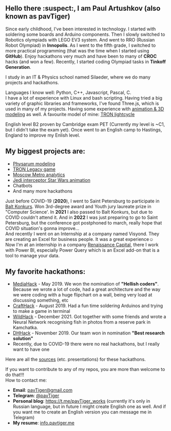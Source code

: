 ## Hello there :suspect:, I am Paul Artushkov (also known as pavTiger)
Since early childhood, I've been interested in technology. I started with soldering some boards and Arduino components. 
Then I slowly switched to Robotics olympiads with LEGO EV3 system. And went to RRO (Russian Robot Olympiad) in **Innopolis**. 
As I went to the fifth grade, I switched to more practical programming (that was the time when I started using **GitHub**). 
Enjoy hackathons very much and have been to many of **CROC** hacks (and won a few). Recently, I started coding Olympiad tasks in **Tinkoff Generation**.

I study in an IT & Physics school named Silaeder, where we do many projects and hackathons.

Languages I know well: Python, C++, Javascript, Pascal, C.  
I have a lot of experience with Linux and bash scripting. 
Having tried a big variety of graphic libraries and frameworks, I've found Three.js, which is used in many of my projects. Having some experience with [animation & 3D modeling](https://www.youtube.com/playlist?list=PLcn5eK1LvnGsmkTJKvAw54Up8n7LRRUP_) as well. A favourite model of mine: [TRON lightcycle](https://sketchfab.com/3d-models/tron-legacy-encom-786-lightcycle-89c2eba426574f53aaa9a8ee37c60495)

English level B2 proven by Cambridge exam PET (Currently my level is ~C1, but I didn't take the exam yet). Once went to an English camp to Hastings, England to improve my Enlish level.

## My biggest projects are:
* [Physarum modeling](https://github.com/physarumAdv)
* [TRON Legacy game](https://github.com/light-merch/TRON_multiplayer)
* [Moscow Metro analytics](https://github.com/pavtiger/Moscow-Underground-Analysus)
* [Jedi interceptor Star Wars animation](https://youtu.be/P4HUq_jLq50)
* Chatbots
* And many more hackathons

Just before COVID-19 (**2020**), I went to Saint Petersburg to participate in [Balt Konkurs](https://baltkonkurs.ru). Won 3rd-degree award and Youth jury laureate prize in "Computer Science'. In **2021** I also passed to Balt Konkurs, but due to COVID couldn't attend it. And in **2022** I was just preparing to go to Saint Petersburg, but the conference got postphoned to march, really hope that COVID situation's gonna improve...  
And recently I went on an Internship at a company named Visyond.
They are creating an Excel for business people. It was a great experience☺  
Now I'm at an internship in a company [Renaissance Capital](https://www.rencap.com), there I work with Power BI, especially Power Query which is an Excel add-on that is a tool to manage your data.

## My favorite hackathons:
* [MediaHack](http://mediahack.me) - May 2019. We won the nomination of **"Hellish coders"**. Because we wrote a lot of code, had a great architecture and the way we were coding with a huge flipchart on a wall, being very load at discussing something, etc
* [CraftHack](https://crafthack.me) - August 2019. Had a fun time soldering Arduinos and trying to make a game in terminal
* [WildHack](https://wildhack.croc.ru) - December 2021. Got together with some friends and wrote a Neural Network recognising fish in photos from a reserve park in Kamchatka.
* [DHHack](https://dhhack.ru) - November 2019. Our team won in nomination **"Best research solution"**
* Recently, due to COVID-19 there were no real hackathons, but I really want to have one

Here are all the [sources](https://drive.google.com/drive/folders/1Y5jziR-H5-SE5bgzEbWFj7at5dIC8yY6?usp=sharing) (etc. presentations) for these hackathons.


If you want to contribute to any of my repos, you are more than welcome to do that!!!  
How to contact me:
* **Email**: pavTiger@gmail.com
* **Telegram**: [@pavTiger](https://t.me/pavTiger)
* **Personal blog**: https://t.me/pavTiger_works (currently it's only in Russian language, but in future I might create English one as well. And if you want me to create an English version you can message me in Telegram)
* **My resume**: [info.pavtiger.me](https://docs.google.com/document/d/1exfoNc-7nH4eRsa_WKrpC1x2H22j2E02tQo_7jNjnUE/edit?usp=sharing)
